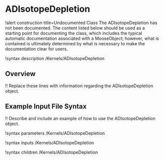 # ADIsotopeDepletion

!alert construction title=Undocumented Class
The ADIsotopeDepletion has not been documented. The content listed below should be used as a starting point for
documenting the class, which includes the typical automatic documentation associated with a
MooseObject; however, what is contained is ultimately determined by what is necessary to make the
documentation clear for users.

!syntax description /Kernels/ADIsotopeDepletion

## Overview

!! Replace these lines with information regarding the ADIsotopeDepletion object.

## Example Input File Syntax

!! Describe and include an example of how to use the ADIsotopeDepletion object.

!syntax parameters /Kernels/ADIsotopeDepletion

!syntax inputs /Kernels/ADIsotopeDepletion

!syntax children /Kernels/ADIsotopeDepletion

